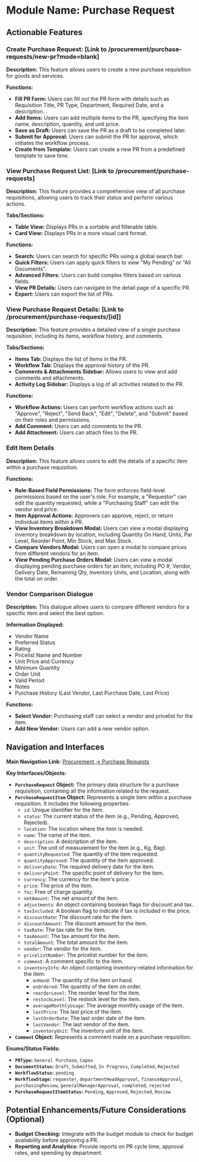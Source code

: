 # Module Name: Purchase Request

## Actionable Features

### Create Purchase Request: [Link to /procurement/purchase-requests/new-pr?mode=blank]

**Description:** This feature allows users to create a new purchase requisition for goods and services.

**Functions:**
*   **Fill PR Form:** Users can fill out the PR form with details such as Requisition Title, PR Type, Department, Required Date, and a description.
*   **Add Items:** Users can add multiple items to the PR, specifying the item name, description, quantity, and unit price.
*   **Save as Draft:** Users can save the PR as a draft to be completed later.
*   **Submit for Approval:** Users can submit the PR for approval, which initiates the workflow process.
*   **Create from Template:** Users can create a new PR from a predefined template to save time.

### View Purchase Request List: [Link to /procurement/purchase-requests]

**Description:** This feature provides a comprehensive view of all purchase requisitions, allowing users to track their status and perform various actions.

**Tabs/Sections:**
*   **Table View:** Displays PRs in a sortable and filterable table.
*   **Card View:** Displays PRs in a more visual card format.

**Functions:**
*   **Search:** Users can search for specific PRs using a global search bar.
*   **Quick Filters:** Users can apply quick filters to view "My Pending" or "All Documents".
*   **Advanced Filters:** Users can build complex filters based on various fields.
*   **View PR Details:** Users can navigate to the detail page of a specific PR.
*   **Export:** Users can export the list of PRs.

### View Purchase Request Details: [Link to /procurement/purchase-requests/[id]]

**Description:** This feature provides a detailed view of a single purchase requisition, including its items, workflow history, and comments.

**Tabs/Sections:**
*   **Items Tab:** Displays the list of items in the PR.
*   **Workflow Tab:** Displays the approval history of the PR.
*   **Comments & Attachments Sidebar:** Allows users to view and add comments and attachments.
*   **Activity Log Sidebar:** Displays a log of all activities related to the PR.

**Functions:**
*   **Workflow Actions:** Users can perform workflow actions such as "Approve", "Reject", "Send Back", "Edit", "Delete", and "Submit" based on their roles and permissions.
*   **Add Comment:** Users can add comments to the PR.
*   **Add Attachment:** Users can attach files to the PR.

### Edit Item Details

**Description:** This feature allows users to edit the details of a specific item within a purchase requisition.

**Functions:**
*   **Role-Based Field Permissions:** The form enforces field-level permissions based on the user's role. For example, a "Requestor" can edit the quantity requested, while a "Purchasing Staff" can edit the vendor and price.
*   **Item Approval Actions:** Approvers can approve, reject, or return individual items within a PR.
*   **View Inventory Breakdown Modal:** Users can view a modal displaying inventory breakdown by location, including Quantity On Hand, Units, Par Level, Reorder Point, Min Stock, and Max Stock.
*   **Compare Vendors Modal:** Users can open a modal to compare prices from different vendors for an item.
*   **View Pending Purchase Orders Modal:** Users can view a modal displaying pending purchase orders for an item, including PO #, Vendor, Delivery Date, Remaining Qty, Inventory Units, and Location, along with the total on order.

### Vendor Comparison Dialogue

**Description:** This dialogue allows users to compare different vendors for a specific item and select the best option.

**Information Displayed:**
*   Vendor Name
*   Preferred Status
*   Rating
*   Pricelist Name and Number
*   Unit Price and Currency
*   Minimum Quantity
*   Order Unit
*   Valid Period
*   Notes
*   Purchase History (Last Vendor, Last Purchase Date, Last Price)

**Functions:**
*   **Select Vendor:** Purchasing staff can select a vendor and pricelist for the item.
*   **Add New Vendor:** Users can add a new vendor option.

## Navigation and Interfaces

**Main Navigation Link:** [Procurement -> Purchase Requests](/procurement/purchase-requests)

**Key Interfaces/Objects:**
*   **`PurchaseRequest` Object:** The primary data structure for a purchase requisition, containing all the information related to the request.
*   **`PurchaseRequestItem` Object:** Represents a single item within a purchase requisition. It includes the following properties:
    *   `id`: Unique identifier for the item.
    *   `status`: The current status of the item (e.g., Pending, Approved, Rejected).
    *   `location`: The location where the item is needed.
    *   `name`: The name of the item.
    *   `description`: A description of the item.
    *   `unit`: The unit of measurement for the item (e.g., Kg, Bag).
    *   `quantityRequested`: The quantity of the item requested.
    *   `quantityApproved`: The quantity of the item approved.
    *   `deliveryDate`: The required delivery date for the item.
    *   `deliveryPoint`: The specific point of delivery for the item.
    *   `currency`: The currency for the item's price.
    *   `price`: The price of the item.
    *   `foc`: Free of charge quantity.
    *   `netAmount`: The net amount of the item.
    *   `adjustments`: An object containing boolean flags for discount and tax.
    *   `taxIncluded`: A boolean flag to indicate if tax is included in the price.
    *   `discountRate`: The discount rate for the item.
    *   `discountAmount`: The discount amount for the item.
    *   `taxRate`: The tax rate for the item.
    *   `taxAmount`: The tax amount for the item.
    *   `totalAmount`: The total amount for the item.
    *   `vendor`: The vendor for the item.
    *   `pricelistNumber`: The pricelist number for the item.
    *   `comment`: A comment specific to the item.
    *   `inventoryInfo`: An object containing inventory-related information for the item:
        *   `onHand`: The quantity of the item on hand.
        *   `onOrdered`: The quantity of the item on order.
        *   `reorderLevel`: The reorder level for the item.
        *   `restockLevel`: The restock level for the item.
        *   `averageMonthlyUsage`: The average monthly usage of the item.
        *   `lastPrice`: The last price of the item.
        *   `lastOrderDate`: The last order date of the item.
        *   `lastVendor`: The last vendor of the item.
        *   `inventoryUnit`: The inventory unit of the item.
*   **`Comment` Object:** Represents a comment made on a purchase requisition.

**Enums/Status Fields:**
*   **`PRType`:** `General Purchase`, `Capex`
*   **`DocumentStatus`:** `Draft`, `Submitted`, `In Progress`, `Completed`, `Rejected`
*   **`WorkflowStatus`:** `pending`
*   **`WorkflowStage`:** `requester`, `departmentHeadApproval`, `financeApproval`, `purchasingReview`, `generalManagerApproval`, `completed`, `rejected`
*   **`PurchaseRequestItemStatus`:** `Pending`, `Approved`, `Rejected`, `Review`

## Potential Enhancements/Future Considerations (Optional)

*   **Budget Checking:** Integrate with the budget module to check for budget availability before approving a PR.
*   **Reporting and Analytics:** Provide reports on PR cycle time, approval rates, and spending by department.
